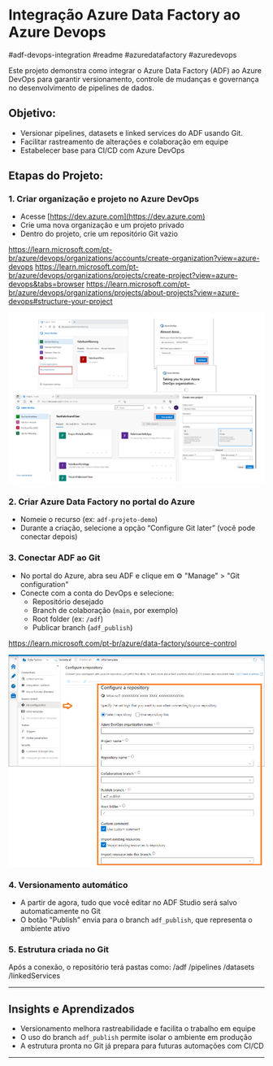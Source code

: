 # Integração Azure Data Factory ao Azure Devops

#adf-devops-integration #readme #azuredatafactory #azuredevops


Este projeto demonstra como integrar o Azure Data Factory (ADF) ao Azure DevOps para garantir versionamento, controle de mudanças e governança no desenvolvimento de pipelines de dados.

##  Objetivo:

- Versionar pipelines, datasets e linked services do ADF usando Git.
- Facilitar rastreamento de alterações e colaboração em equipe
- Estabelecer base para CI/CD com Azure DevOps

## Etapas do Projeto:

### 1. Criar organização e projeto no Azure DevOps
- Acesse [https://dev.azure.com](https://dev.azure.com)
- Crie uma nova organização e um projeto privado
- Dentro do projeto, crie um repositório Git vazio

https://learn.microsoft.com/pt-br/azure/devops/organizations/accounts/create-organization?view=azure-devops
https://learn.microsoft.com/pt-br/azure/devops/organizations/projects/create-project?view=azure-devops&tabs=browser
https://learn.microsoft.com/pt-br/azure/devops/organizations/projects/about-projects?view=azure-devops#structure-your-project

![Criar organização e projeto no Azure Devops](./prints/z1%20criar%20org%20e%20projeto%20no%20azure%20devops.png)

### 2. Criar Azure Data Factory no portal do Azure
- Nomeie o recurso (ex: `adf-projeto-demo`)
- Durante a criação, selecione a opção “Configure Git later” (você pode conectar depois)

### 3. Conectar ADF ao Git
- No portal do Azure, abra seu ADF e clique em ⚙️ "Manage" > "Git configuration"
- Conecte com a conta do DevOps e selecione:
  - Repositório desejado
  - Branch de colaboração (`main`, por exemplo)
  - Root folder (ex: `/adf`)
  - Publicar branch (`adf_publish`)

https://learn.microsoft.com/pt-br/azure/data-factory/source-control

![Configurar um repositório](./prints/z2%20configurar%20um%20repositorio.png)

### 4. Versionamento automático
- A partir de agora, tudo que você editar no ADF Studio será salvo automaticamente no Git
- O botão "Publish" envia para o branch `adf_publish`, que representa o ambiente ativo

### 5. Estrutura criada no Git
Após a conexão, o repositório terá pastas como:
/adf 
/pipelines 
/datasets 
/linkedServices


---

## Insights e Aprendizados

- Versionamento melhora rastreabilidade e facilita o trabalho em equipe
- O uso do branch `adf_publish` permite isolar o ambiente em produção
- A estrutura pronta no Git já prepara para futuras automações com CI/CD

---


